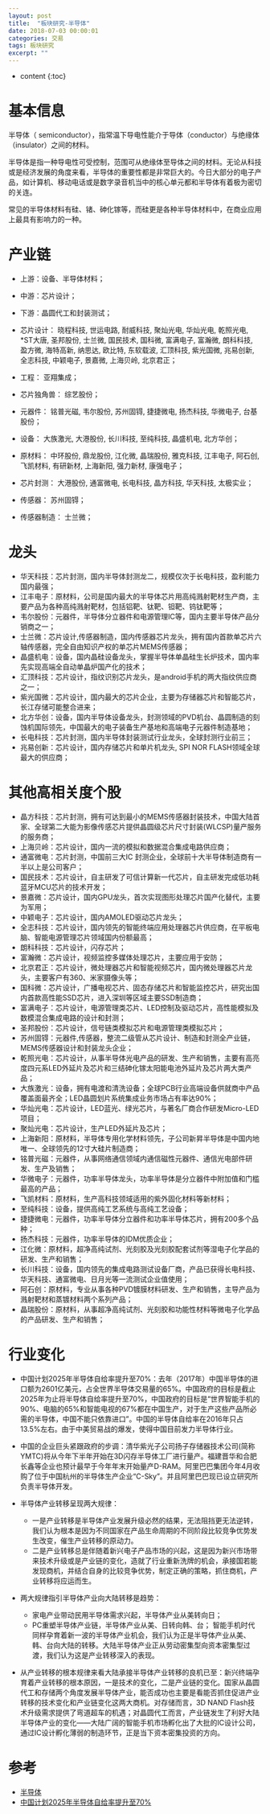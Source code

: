 ```yaml
---
layout: post
title:  "板块研究-半导体"
date: 2018-07-03 00:00:01
categories: 交易
tags: 板块研究
excerpt: ""
---
```


* content
{:toc}


# 基本信息
半导体（ semiconductor），指常温下导电性能介于导体（conductor）与绝缘体（insulator）之间的材料。

半导体是指一种导电性可受控制，范围可从绝缘体至导体之间的材料。无论从科技或是经济发展的角度来看，半导体的重要性都是非常巨大的。今日大部分的电子产品，如计算机、移动电话或是数字录音机当中的核心单元都和半导体有着极为密切的关连。

常见的半导体材料有硅、锗、砷化镓等，而硅更是各种半导体材料中，在商业应用上最具有影响力的一种。


# 产业链
* 上游：设备、半导体材料；
* 中游：芯片设计；
* 下游：晶圆代工和封装测试；

* 芯片设计：
晓程科技, 世运电路, 耐威科技, 聚灿光电, 华灿光电, 乾照光电, *ST大唐, 圣邦股份, 士兰微, 国民技术, 国科微, 富满电子, 富瀚微, 朗科科技, 盈方微, 海特高新, 纳思达, 欧比特, 东软载波, 汇顶科技, 紫光国微, 兆易创新, 全志科技, 中颖电子, 景嘉微, 上海贝岭, 北京君正；
* 工程：
亚翔集成；
* 芯片独角兽：
综艺股份；
* 元器件：
铭普光磁, 韦尔股份, 苏州固锝, 捷捷微电, 扬杰科技, 华微电子, 台基股份；
* 设备：
大族激光, 大港股份, 长川科技, 至纯科技, 晶盛机电, 北方华创；
* 原材料：
中环股份, 鼎龙股份, 江化微, 晶瑞股份, 雅克科技, 江丰电子, 阿石创, 飞凯材料, 有研新材, 上海新阳, 强力新材, 康强电子；
* 芯片封测：
大港股份, 通富微电, 长电科技, 晶方科技, 华天科技, 太极实业；
* 传感器：
苏州固锝；
* 传感器制造：
士兰微；



# 龙头
* 华天科技：芯片封测，国内半导体封测龙二，规模仅次于长电科技，盈利能力国内最强；
* 江丰电子：原材料，公司是国内最大的半导体芯片用高纯溅射靶材生产商，主要产品为各种高纯溅射靶材，包括铝靶、钛靶、钽靶、钨钛靶等；
* 韦尔股份：元器件，半导体分立器件和电源管理IC等，国内主要半导体产品分销商之一；
* 士兰微：芯片设计,传感器制造，国内传感器芯片龙头，拥有国内首款单芯片六轴传感器，完全自由知识产权的单芯片MEMS传感器；
* 晶盛机电：设备，国内晶硅设备龙头，掌握半导体单晶硅生长炉技术，国内率先实现高端全自动单晶炉国产化的技术；
* 汇顶科技：芯片设计，指纹识别芯片龙头，是android手机的两大指纹供应商之一；
* 紫光国微：芯片设计，国内最大的芯片企业，主要为存储器芯片和智能芯片，长江存储可能整合进来；
* 北方华创：设备，国内半导体设备龙头，封测领域的PVD机台、晶圆制造的刻蚀机国际领先，中国最大的电子装备生产基地和高端电子元器件制造基地；
* 长电科技：芯片封测，国内半导体封装测试行业龙头，全球封测行业前三；
* 兆易创新：芯片设计，国内存储芯片和单片机龙头, SPI NOR FLASH领域全球最大的供应商；



# 其他高相关度个股
* 晶方科技：芯片封测，拥有可达到最小的MEMS传感器封装技术，中国大陆首家、全球第二大能为影像传感芯片提供晶圆级芯片尺寸封装(WLCSP)量产服务的服务商；
* 上海贝岭：芯片设计，国内一流的模拟和数据混合集成电路供应商；
* 通富微电：芯片封测，中国前三大IC 封测企业，全球前十大半导体制造商有一半以上是公司客户；
* 国民技术：芯片设计，自主研发了可信计算新一代芯片，自主研发完成低功耗蓝牙MCU芯片的技术开发；
* 景嘉微：芯片设计，国内GPU龙头，首次实现图形处理芯片国产化替代，主要为军用；
* 中颖电子：芯片设计，国内AMOLED驱动芯片龙头；
* 全志科技：芯片设计，国内领先的智能终端应用处理器芯片供应商，在平板电脑、智能电源管理芯片领域国内份额最高；
* 朗科科技：芯片设计，闪存芯片；
* 富瀚微：芯片设计，视频监控多媒体处理芯片，主要应用于安防；
* 北京君正：芯片设计，微处理器芯片和智能视频芯片，国内微处理器芯片龙头，主要客户有360、米家摄像头等；
* 国科微：芯片设计，广播电视芯片、固态存储芯片和智能监控芯片，研究出国内首款高性能SSD芯片，进入深圳等区域主要SSD制造商；
* 富满电子：芯片设计，电源管理类芯片、LED控制及驱动芯片，高性能模拟及数模混合集成电路的设计和封测；
* 圣邦股份：芯片设计，信号链类模拟芯片和电源管理类模拟芯片；
* 苏州固锝：元器件,传感器，整流二级管从芯片设计、制造和封测全产业链，MEMS传感器设计和封装龙头企业；
* 乾照光电：芯片设计，从事半导体光电产品的研发、生产和销售，主要有高亮度四元系LED外延片及芯片和三结砷化镓太阳能电池外延片及芯片两大类产品；
* 大族激光：设备，拥有电渡和清洗设备；全球PCB行业高端设备供就商中产品覆盖面最齐全；LED晶圆划片系统集成业务市场占有率达90%；
* 华灿光电：芯片设计，LED蓝光、绿光芯片，与著名厂商合作研发Micro-LED项目；
* 聚灿光电：芯片设计，生产LED外延片及芯片；
* 上海新阳：原材料，半导体专用化学材料领先，子公司新昇半导体是中国内地唯一、全球领先的12寸大硅片制造商；
* 铭普光磁：元器件，从事网络通信领域内通信磁性元器件、通信光电部件研发、生产及销售；
* 华微电子：元器件，功率半导体龙头，功率半导体是分立器件中附加值和门槛最高的产品；
* 飞凯材料：原材料，生产高科技领域适用的紫外固化材料等新材料；
* 至纯科技：设备，提供高纯工艺系统与高纯工艺设备；
* 捷捷微电：元器件，功率半导体分立器件和功率半导体芯片，拥有200多个品种；
* 扬杰科技：元器件，功率半导体的IDM优质企业；
* 江化微：原材料，超净高纯试剂、光刻胶及光刻胶配套试剂等湿电子化学品的研发、生产和销售；
* 长川科技：设备，国内领先的集成电路测试设备厂商，产品已获得长电科技、华天科技、通富微电、日月光等一流测试企业值使用；
* 阿石创：原材料，专业从事各种PVD镀膜材料研发、生产和销售，主导产品为溅射靶材和蒸镀材料两个系列产品；
* 晶瑞股份：原材料，从事超净高纯试剂、光刻胶和功能性材料等微电子化学品的产品研发、生产和销售；




# 行业变化

* 中国计划2025年半导体自给率提升至70%：去年（2017年）中国半导体的进口额为2601亿美元，占全世界半导体交易量的65%。中国政府的目标是截止2025年为止将半导体自给率提升至70%，中国政府的目标是“世界智能手机的90%、电脑的65%和智能电视的67%都在中国生产，对于生产这些产品所必需的半导体，中国不能只依靠进口”。中国的半导体自给率在2016年只占13.5%左右。由于中美贸易战的爆发，使得中国目前发力半导体行业。

* 中国的企业巨头紧跟政府的步调：清华紫光子公司扬子存储器技术公司(简称YMTC)将从今年下半年开始在3D闪存半导体工厂进行量产。福建晋华和合肥长鑫等企业也预计最早于今年年末开始量产D-RAM。阿里巴巴集团今年4月收购了位于中国杭州的半导体生产企业“C-Sky”。并且阿里巴巴现已设立研究所负责半导体开发。

* 半导体产业转移呈现两大规律：
  + 一是产业转移是半导体产业发展升级必然的结果，无法阻挡更无法逆转，我们认为根本是因为不同国家在产品生命周期的不同阶段比较竞争优势发生改变，催生产业转移的原动力。
  + 二是产业转移总是伴随着新兴电子产品市场的兴起，这是因为新兴市场带来技术升级或是产业链的变化，造就了行业重新洗牌的机会，承接国若能发现商机，并结合自身的比较竞争优势，制定正确的策略，抓住商机，产业转移将应运而生。

* 两大规律指引半导体产业向大陆转移是趋势：
  + 家电产业带动民用半导体需求兴起，半导体产业从美转向日；
  + PC重塑半导体产业链，半导体产业从美、日转向韩、台；
智能手机时代同样孕育着新一波的半导体产业机会，我们认为正是半导体产业从美、韩、台向大陆的转移。大陆半导体产业正从劳动密集型向资本密集型过渡，我们认为这是产业转移深入的表现。

* 从产业转移的根本规律来看大陆承接半导体产业转移的良机已至：新兴终端孕育着产业转移的根本原因，一是技术的变化，二是产业链的变化。国家从晶圆代工和存储两个角度发展半导体产业，能否成功也主要是看能否抓住促进产业转移的技术变化和产业链变化这两大商机。对存储而言，3D NAND Flash技术升级需求提供了弯道超车的机遇；对晶圆代工而言，产业链发生了利好大陆半导体产业的变化——大陆广阔的智能手机市场孵化出了大批的IC设计公司，通过IC设计孵化薄弱的制造环节，正是当下资本密集投资的方向。




# 参考
* [半导体](https://baike.baidu.com/item/%E5%8D%8A%E5%AF%BC%E4%BD%93/385669?fr=aladdin)
* [中国计划2025年半导体自给率提升至70%](http://tech.ifeng.com/a/20180702/45046383_0.shtml)


